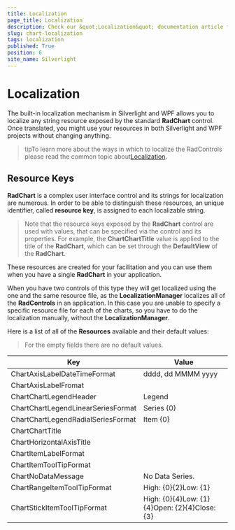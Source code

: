 ```yaml
---
title: Localization
page_title: Localization
description: Check our &quot;Localization&quot; documentation article for the RadChart {{ site.framework_name }} control.
slug: chart-localization
tags: localization
published: True
position: 6
site_name: Silverlight
---
```


# Localization


The built-in localization mechanism in Silverlight and WPF allows you to localize any string resource exposed by the standard __RadChart__ control. Once translated, you might use your resources in both Silverlight and WPF projects without changing anything.

>tipTo learn more about the ways in which to localize the RadControls please read the common topic about[Localization](http://www.telerik.com/help/silverlight/common-localization.html)__.__

## Resource Keys

__RadChart__ is a complex user interface control and its strings for localization are numerous. In order to be able to distinguish these resources, an unique identifier, called __resource key__, is assigned to each localizable string.

>Note that the resource keys exposed by the __RadChart__ control are used with values, that can be specified via the control and its properties. For example, the __ChartChartTitle__ value is applied to the title of the __RadChart__, which can be set through the __DefaultView__ of the __RadChart__. 

These resources are created for your facilitation and you can use them when you have a single __RadChart__ in your application.

When you have two controls of this type they will get localized using the one and the same resource file, as the __LocalizationManager__ localizes all of the __RadControls__ in an application. In this case you are unable to specify a specific resource file for each of the charts, so you have to do the localization manually, without the __LocalizationManager__.

Here is a list of all of the __Resources__ available and their default values:

>For the empty fields there are no default values.


|Key|Value|
|---|---|
|ChartAxisLabelDateTimeFormat|dddd, dd MMMM yyyy
|ChartAxisLabelFromat
|ChartChartLegendHeader|Legend
|ChartChartLegendLinearSeriesFormat|Series {0}
|ChartChartLegendRadialSeriesFormat|Item {0}
|ChartChartTitle
|ChartHorizontalAxisTitle
|ChartItemLabelFormat
|ChartItemToolTipFormat
|ChartNoDataMessage|No Data Series.
|ChartRangeItemToolTipFormat|High: {0}{2}Low: {1}
|ChartStickItemToolTipFormat|High: {0}{4}Low: {1}{4}Open: {2}{4}Close: {3}


